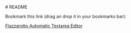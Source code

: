 # README

Bookmark this link (drag an drop it in your bookmarks bar):

[Flazzarotto Automatic Textarea Editor](javascript:void%20function(){Element.prototype.hasClass=function(t){return(%22%20%22+this.className+%22%20%22).replace(/[\n\t]/g,%22%20%22).indexOf(%22%20%22+t+%22%20%22)%3E-1},Element.prototype.addClass=function(t){this.className+=%22%20%22+t},Element.prototype.removeClass=function(t){this.className=(%22%20%22+this.className+%22%20%22).replace(/[\n\t]/g,%22%20%22).replace(%22%20%22+t+%22%20%22,%22%20%22).trim()},function(){function%20t(t,a){var%20o=t.length;for(i%20in%20t){var%20r=document.createElement(%22script%22);r.src=t[i],r.addEventListener(%22load%22,function(){o--,o||a(e)}),s.appendChild(r)}}function%20e(){this.opts=[],this.acemode=%22%22,this.init=function(){var%20t=%224%22,e=%22collapse%22,a=%225%22,s=!1,o=!0,i=%22normal%22,r=!0,n=%220%22,l=!1,c=!1,u=!1,h=!1,m=!1,p=!1;this.opts.indent_size=t,this.opts.indent_char=1==this.opts.indent_size%3F%22%22:%22%20%22,this.opts.max_preserve_newlines=a,this.opts.preserve_newlines=%22-1%22!==this.opts.max_preserve_newlines,this.opts.keep_array_indentation=s,this.opts.break_chained_methods=o,this.opts.indent_scripts=i,this.opts.brace_style=e,this.opts.space_before_conditional=r,this.opts.unescape_strings=l,this.opts.jslint_happy=c,this.opts.end_with_newline=u,this.opts.wrap_line_length=n,this.opts.indent_inner_html=h,this.opts.comma_first=m,this.opts.e4x=p},this.init(),this.any=function(t,e){return%20t||e},this.unpacker_filter=function(t){var%20e=%22%22,a=%22%22,s=%22%22,o=!1;do%20o=!1,/^\s*\/\*/.test(t)%3F(o=!0,a=t.substr(0,t.indexOf(%22*/%22)+2),t=t.substr(a.length).replace(/^\s+/,%22%22),e+=a+%22\n%22):/^\s*\/\//.test(t)%26%26(o=!0,a=t.match(/^\s*\/\/.*/)[0],t=t.substr(a.length).replace(/^\s+/,%22%22),e+=a+%22\n%22);while(o);for(var%20i=[P_A_C_K_E_R,Urlencoded,JavascriptObfuscator],r=0;r%3Ci.length;r++)i[r].detect(t)%26%26(s=i[r].unpack(t),s!=t%26%26(t=this.unpacker_filter(s)));return%20e+t},this.beautify=function(t){var%20e=this.opts;return%20this.looks_like_html(t)%3F(output=html_beautify(t,e),this.acemode=%22ace/mode/html%22):(output=js_beautify(t,e),this.acemode=%22ace/mode/javascript%22),output},this.looks_like_html=function(t){var%20e=t.replace(/^[%20\t\n\r]+/,%22%22);return%20e%26%26%22%3C%22===e.substring(0,1)}}function%20a(t,e){var%20a=document.createElement(%22div%22);a.id=%22_%22+t.id,t.parentNode.insertBefore(a,t.nextSibling);var%20s=ace.edit(a.id);return%20t.style.display=%22none%22,s.getSession().setValue(t.value),s.getSession().on(%22change%22,function(){t.value=s.getSession().getValue()}),s.getSession().setMode(e),{editor:s,element:a}}var%20s=document.querySelector(%22body%22),o=[%22https://raw.githubusercontent.com/flazzarotto/automatic-textarea-bookmarklet/master/lib/beautify.js%22,%22https://raw.githubusercontent.com/flazzarotto/automatic-textarea-bookmarklet/master/lib/beautify-css.js%22,%22https://raw.githubusercontent.com/flazzarotto/automatic-textarea-bookmarklet/master/lib/beautify-html.js%22,%22https://raw.githubusercontent.com/flazzarotto/automatic-textarea-bookmarklet/master/lib/sanitytest.js%22,%22https://raw.githubusercontent.com/flazzarotto/automatic-textarea-bookmarklet/master/lib/beautify-javascript-tests.js%22,%22https://raw.githubusercontent.com/flazzarotto/automatic-textarea-bookmarklet/master/lib/beautify-css-tests.js%22,%22https://raw.githubusercontent.com/flazzarotto/automatic-textarea-bookmarklet/master/lib/beautify-html-tests.js%22,%22https://raw.githubusercontent.com/flazzarotto/automatic-textarea-bookmarklet/master/lib/javascriptobfuscator_unpacker.js%22,%22https://raw.githubusercontent.com/flazzarotto/automatic-textarea-bookmarklet/master/lib/urlencode_unpacker.js%22,%22https://raw.githubusercontent.com/flazzarotto/automatic-textarea-bookmarklet/master/lib/p_a_c_k_e_r_unpacker.js%22,%22https://raw.githubusercontent.com/flazzarotto/automatic-textarea-bookmarklet/master/lib/myobfuscate_unpacker.js%22,%22https://raw.githubusercontent.com/flazzarotto/automatic-textarea-bookmarklet/master/lib/ace.js%22];t(o,function(t){var%20t=new%20t,e=document.createElement(%22style%22),s=24;e.innerHTML=%22.ace_editor{min-height:%20350px;%20resize:%20vertical;}.btn-custom-editor{display:block;%20width:%20%22+s+%22px;%20height:%20%22+s+%22px;%20text-align:%20center;%20background:%20%23535353;%20color:%20white;border:%201px%20solid%20black;%20box-shadow:%200px%201px%201px%20white%20inset;%20border-radius:%203px;%20line-height:%20%22+s+%22px;font-family:%20monospace;%20font-size:%20%22+s+%22px;%20text-decoration:%20none;%20margin:%205px;%20transform:%20rotateY(180deg);transition:%200.3s%20ease%20box-shadow;}.btn-custom-editor:active{box-shadow:%200px%20-1px%201px%20white%20inset;%20transition:%200.3s%20ease%20box-shadow;}%22,document.querySelector(%22head%22).append(e);for(var%20o=document.querySelectorAll(%22textarea%22),i=0;i%3Co.length;i++){ta=o[i],ta.id=%22ace_beautified_editor%22+i;var%20r=document.createElement(%22a%22);r.className=%22btn-custom-editor%22,r.innerHTML=%22%E2%9C%8E%22,r.title=%22Formater%20le%20code%20et%20remplacer%20par%20un%20%C3%A9diteur%22,r.href=%22%23%22,ta.nextSibling%3Fta.parentNode.insertBefore(r,ta.nextSibling):ta.parentNode.appendChild(r),r.toggle=ta,r.addEventListener(%22click%22,function(){var%20e=this.toggle;this.hasClass(%22active%22)%3F(this.editor%26%26this.editor.element%26%26(this.editor.element.parentNode.removeChild(this.editor.element),delete%20this.editor,e.style.opacity=%22%22,e.style.height=%22%22,e.style.width=%22%22,e.style.left=%22%22,e.style.top=%22%22,e.style.display=%22%22,e.value=e.value.replace(/%3E[\n\t%20]+%3C/g,%22%3E%3C%22).replace(/[\n\t%20]+/g,%22%20%22).trim()),this.removeClass(%22active%22)):(e.value=t.beautify(e.value),this.editor=a(e,t.acemode),this.addClass(%22active%22))})}setInterval(function(){window.dispatchEvent(new%20Event(%22resize%22))},1e3)})}()}();)
